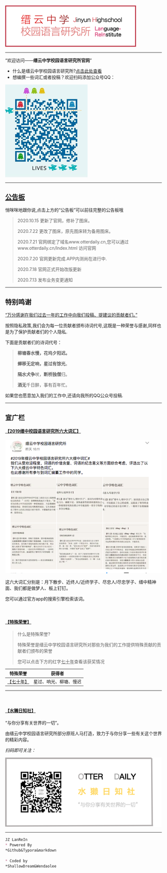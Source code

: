 

![logo.png](./db/pic/logo.png)

***

“欢迎访问——**缙云中学校园语言研究所官网**”

- 什么是缙云中学校园语言研究所?[点击此处查看](./db/word/basic.html)
- 想编撰一些词汇或者投稿？欢迎扫码添加公众号QQ：

<img src="./db/pic/code.jpeg" alt="code.jpeg" style="zoom:50%;" />

***

## [公告板](https://www.otterdaily.cn/db/word/公告板.html)

 悄咪咪地跟你说,点击上方的“公告板”可以前往完整的公告板哦

> 2020.10.15 更新了官网，修补了图床。
>
> 2020.7.22 更改了图床，原先图床转为备用图床。
>
> 2020.7.21 官网绑定了域名www.otterdaily.cn,您可以通过www.otterdaily.cn/Index.html 访问官网
>
> 2020.7.20 官网更新完成.APP内测尚在进行中.
>
> 2020.7.18 官网正式开始改版更新
>
> 2020.7.13 发布业务变更通知

***

## 特别鸣谢

[“万分感谢在我们过去一年的工作中向我们投稿、提建议的贡献者们。”]()

按照隐私政策,我们会为每一位贡献者颁布诗词代号,这既是一种荣誉与感谢,同样也是为了保护贡献者们的个人隐私.

下面是贡献者们的诗词代号：

> **柳塘春水慢，花坞夕阳迟。**
>
> **蝉移无定响，星过有馀光**。
>
> **隔水犬争**吠，**断桥独僧**归。
>
> **酒无**千日醉，事有百年忙。

如果您也愿意加入我们的工作中,还请向我所的QQ公众号投稿.

***

## 宣广栏

#### [【2019缙中校园语言研究所六大词汇】]()

![6](./db/pic/6.png)

这六大词汇分别是：月下散步、近终人/近终学子、尽忠人/尽忠学子、缙中精神面、我们都是做梦人、板上钉钉。

您可以通过官方app的搜索引擎检索该词。

　　

#### [【特殊荣誉】]()

> 什么是特殊荣誉?
>
> 特殊荣誉是缙云中学校园语言研究所对那些为我们的工作提供特殊贡献的贡献者们颁布的荣誉
>
> 您可以点击下方的红字<u>七十年</u>查看该获奖情况

|           特殊荣誉            |         获得者         |
| :---------------------------: | :--------------------: |
| [【七十年】](./db/bc/70.html) | 星过、响光、柳塘、慢迟 |

***

　　

#### [【水獭日知社】]()

“与你分享有关世界的一切”。

由缙云中学校园语言研究所部分原班人马打造，致力于与你分享一些有关这个世界的精彩内容。

*扫码即可关注：*

![otterdaily](./db/pic/otterdaily.png)

***

```markdown
JZ LanReIn 
* Powered By 
*Github&Typora&markdown

* Coded by 
*ShallowDream&Wendaolee
```

